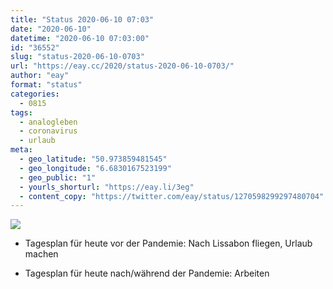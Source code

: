 ```yaml
---
title: "Status 2020-06-10 07:03"
date: "2020-06-10"
datetime: "2020-06-10 07:03:00"
id: "36552"
slug: "status-2020-06-10-0703"
url: "https://eay.cc/2020/status-2020-06-10-0703/"
author: "eay"
format: "status"
categories:
  - 0815
tags:
  - analogleben
  - coronavirus
  - urlaub
meta:
  - geo_latitude: "50.973859481545"
  - geo_longitude: "6.6830167523199"
  - geo_public: "1"
  - yourls_shorturl: "https://eay.li/3eg"
  - content_copy: "https://twitter.com/eay/status/1270598299297480704"
---
```


![](https://eay.cc/uploads/2020/tagesplan.png)

- Tagesplan für heute vor der Pandemie: Nach Lissabon fliegen, Urlaub machen

- Tagesplan für heute nach/während der Pandemie: Arbeiten
